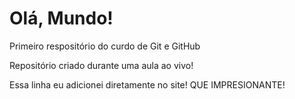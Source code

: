 
# Olá, Mundo!

Primeiro respositório do curdo de Git e GitHub

Repositório criado durante uma aula ao vivo!

Essa linha eu adicionei diretamente no site! QUE IMPRESIONANTE!
